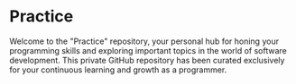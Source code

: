 # Practice
Welcome to the "Practice" repository, your personal hub for honing your programming skills and exploring important topics in the world of software development. This private GitHub repository has been curated exclusively for your continuous learning and growth as a programmer.
